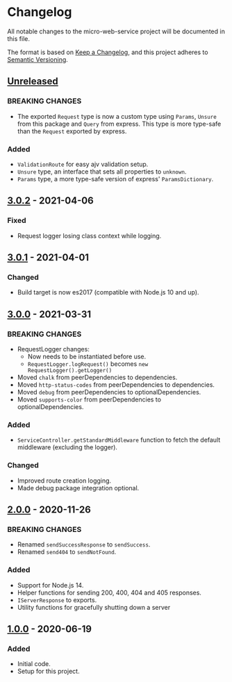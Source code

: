 # Changelog
All notable changes to the micro-web-service project will be documented in this file.

The format is based on [Keep a Changelog](https://keepachangelog.com/en/1.0.0/),
and this project adheres to [Semantic Versioning](https://semver.org/spec/v2.0.0.html).

## [Unreleased]
### BREAKING CHANGES
- The exported `Request` type is now a custom type using `Params`, `Unsure` from this package and `Query` from express.
  This type is more type-safe than the `Request` exported by express.

### Added
- `ValidationRoute` for easy ajv validation setup.
- `Unsure` type, an interface that sets all properties to `unknown`.
- `Params` type, a more type-safe version of express' `ParamsDictionary`.

## [3.0.2] - 2021-04-06
### Fixed
- Request logger losing class context while logging.

## [3.0.1] - 2021-04-01
### Changed
- Build target is now es2017 (compatible with Node.js 10 and up).

## [3.0.0] - 2021-03-31
### BREAKING CHANGES
- RequestLogger changes:
    - Now needs to be instantiated before use.
    - `RequestLogger.logRequest()` becomes `new RequestLogger().getLogger()`
- Moved `chalk` from peerDependencies to dependencies.
- Moved `http-status-codes` from peerDependencies to dependencies.
- Moved `debug` from peerDependencies to optionalDependencies.
- Moved `supports-color` from peerDependencies to optionalDependencies.

### Added
- `ServiceController.getStandardMiddleware` function to fetch the default middleware (excluding the logger).

### Changed
- Improved route creation logging.
- Made debug package integration optional.

## [2.0.0] - 2020-11-26
### BREAKING CHANGES
- Renamed `sendSuccessResponse` to `sendSuccess`.
- Renamed `send404` to `sendNotFound`.

### Added
- Support for Node.js 14.
- Helper functions for sending 200, 400, 404 and 405 responses.
- `IServerResponse` to exports.
- Utility functions for gracefully shutting down a server 

## [1.0.0] - 2020-06-19
### Added
- Initial code.
- Setup for this project.

[Unreleased]: https://github.com/Ionaru/micro-web-service/compare/3.0.2...HEAD
[3.0.2]: https://github.com/Ionaru/micro-web-service/compare/3.0.1...3.0.2
[3.0.1]: https://github.com/Ionaru/micro-web-service/compare/3.0.0...3.0.1
[3.0.0]: https://github.com/Ionaru/micro-web-service/compare/2.0.0...3.0.0
[2.0.0]: https://github.com/Ionaru/micro-web-service/compare/1.0.0...2.0.0
[1.0.0]: https://github.com/Ionaru/micro-web-service/compare/3b5e936...1.0.0
